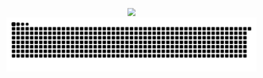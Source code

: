 <div align="center">
  <img src="https://github-readme-stats.vercel.app/api?username=mrkazak&show_icons=true&title_color=fff&icon_color=79ff97&text_color=9f9f9f&bg_color=151515&count_private=true" />
</div>
<div align="center">
  <img src="https://github.com/MrKazak/MrKazak/blob/output/github-contribution-grid-snake.svg" />
</div>
